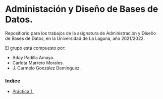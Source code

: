 # Administación y Diseño de Bases de Datos.
Repositiorio para los trabajos de la asignatura de Administración y Diseño de Bases de Datos, en la Universidad de La Laguna, año 2021/2022.

El grupo está compuesto por:
 - Aday Padilla Amaya.
 - Carlota Marrero Morales.
 - J. Carmelo González Domínguez.


### Indice
 - [Práctica 1.](./pr1/)
 